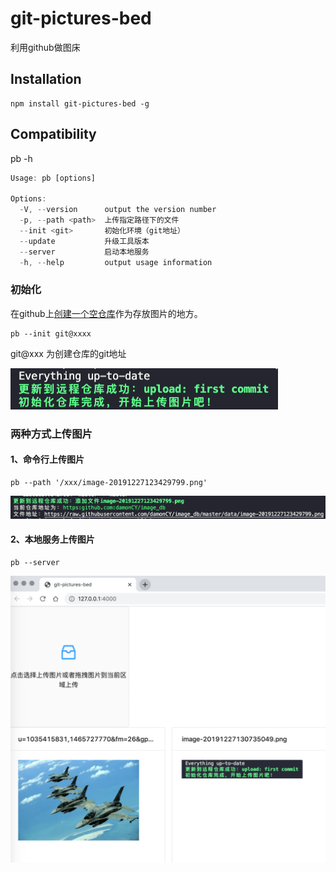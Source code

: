 # git-pictures-bed


利用github做图床

## Installation
```console
npm install git-pictures-bed -g
```

## Compatibility

pb -h
```js
Usage: pb [options]

Options:
  -V, --version      output the version number
  -p, --path <path>  上传指定路径下的文件
  --init <git>       初始化环境（git地址）
  --update           升级工具版本
  --server           启动本地服务
  -h, --help         output usage information
```

### 初始化
在github上[创建一个空仓库](https://github.com/new)作为存放图片的地方。

```shell
pb --init git@xxxx
```

git@xxx 为创建仓库的git地址

![pb --init](https://raw.githubusercontent.com/damonCY/image_db/master/data/image-20191227130735049.png)

### 两种方式上传图片

#### 1、命令行上传图片
```shell
pb --path '/xxx/image-20191227123429799.png'
```
![image-20191227124230098.png](https://raw.githubusercontent.com/damonCY/image_db/master/data/image-20191227124230098.png)

#### 2、本地服务上传图片
```shell
pb --server
```
![2020-2-2_1580656796133.png](https://raw.githubusercontent.com/damonCY/image_db/master/data/2020-2-2_1580656796133.png)
